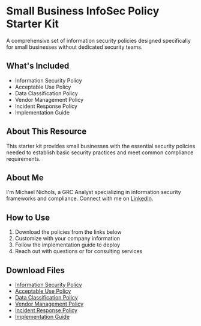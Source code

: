 # Small Business InfoSec Policy Starter Kit

A comprehensive set of information security policies designed specifically for small businesses without dedicated security teams.

## What's Included

- Information Security Policy
- Acceptable Use Policy
- Data Classification Policy 
- Vendor Management Policy
- Incident Response Policy
- Implementation Guide

## About This Resource

This starter kit provides small businesses with the essential security policies needed to establish basic security practices and meet common compliance requirements.

## About Me

I'm Michael Nichols, a GRC Analyst specializing in information security frameworks and compliance. Connect with me on [LinkedIn](your-linkedin-url).

## How to Use

1. Download the policies from the links below
2. Customize with your company information
3. Follow the implementation guide to deploy
4. Reach out with questions or for consulting services

## Download Files

- [Information Security Policy](./Information%20Security%20Policy.pdf)
- [Acceptable Use Policy](./Acceptable%20Use%20Policy.pdf)
- [Data Classification Policy](./Data%20Classification%20Policy.pdf)
- [Vendor Management Policy](./Vendor%20Management%20Policy.pdf)
- [Incident Response Policy](./Incident%20Response%20Policy.pdf)
- [Implementation Guide](./Implementation%20Guide.pdf)
